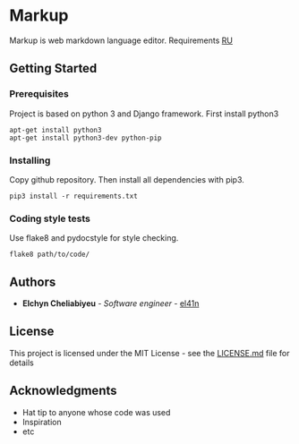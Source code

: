 # Markup

Markup is web markdown language editor. Requirements [RU](https://github.com/el41n/markup/docs/SRS(RU).md)

## Getting Started

### Prerequisites

Project is based on python 3 and Django framework. First install python3

```
apt-get install python3
apt-get install python3-dev python-pip
```

### Installing

Copy github repository. Then install all dependencies with pip3.

```
pip3 install -r requirements.txt
```

### Coding style tests

Use flake8 and pydocstyle for style checking.

```
flake8 path/to/code/
```

## Authors

* **Elchyn Cheliabiyeu** - *Software engineer* - [el41n](https://github.com/el41n)

## License

This project is licensed under the MIT License - see the [LICENSE.md](LICENSE.md) file for details

## Acknowledgments

* Hat tip to anyone whose code was used
* Inspiration
* etc

